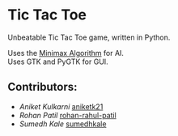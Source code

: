 # Tic Tac Toe
Unbeatable Tic Tac Toe game, written in Python.  

Uses the [Minimax Algorithm](https://en.wikipedia.org/wiki/Minimax) for AI.  
Uses GTK and PyGTK for GUI.

## Contributors:  

* _Aniket Kulkarni_ [aniketk21](https://github.com/aniketk21)
* _Rohan Patil_ [rohan-rahul-patil](https://github.com/rohan-rahul-patil)
* _Sumedh Kale_ [sumedhkale](https://github.com/sumedhkale)
